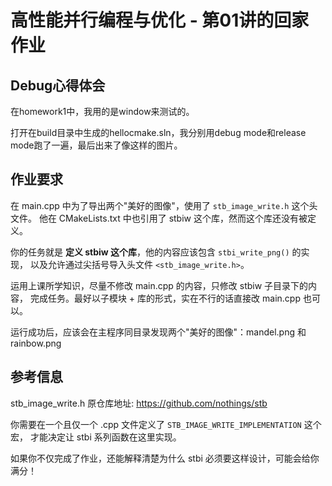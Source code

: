 # 高性能并行编程与优化 - 第01讲的回家作业
## Debug心得体会

在homework1中，我用的是window来测试的。 

打开在build目录中生成的hellocmake.sln，我分别用debug mode和release mode跑了一遍，最后出来了像这样的图片。



## 作业要求

在 main.cpp 中为了导出两个"美好的图像"，使用了 `stb_image_write.h` 这个头文件。
他在 CMakeLists.txt 中也引用了 stbiw 这个库，然而这个库还没有被定义。

你的任务就是 **定义 stbiw 这个库**，他的内容应该包含 `stbi_write_png()` 的实现，
以及允许通过尖括号导入头文件 `<stb_image_write.h>`。

运用上课所学知识，尽量不修改 main.cpp 的内容，只修改 stbiw 子目录下的内容，
完成任务。最好以子模块 + 库的形式，实在不行的话直接改 main.cpp 也可以。

运行成功后，应该会在主程序同目录发现两个"美好的图像"：mandel.png 和 rainbow.png

## 参考信息

stb_image_write.h 原仓库地址: https://github.com/nothings/stb

你需要在一个且仅一个 .cpp 文件定义了 `STB_IMAGE_WRITE_IMPLEMENTATION` 这个宏，
才能决定让 stbi 系列函数在这里实现。

如果你不仅完成了作业，还能解释清楚为什么 stbi 必须要这样设计，可能会给你满分！
